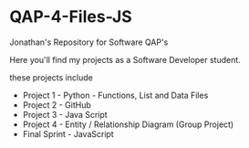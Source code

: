 # QAP-4-Files-JS
Jonathan's Repository for Software QAP's

Here you'll find my projects as a Software Developer student.

these projects include
  - Project 1 - Python - Functions, List and Data Files
  - Project 2 - GitHub
  - Project 3 - Java Script
  - Project 4 - Entity / Relationship Diagram (Group Project)
  - Final Sprint - JavaScript
